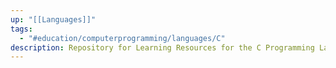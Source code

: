 ```yaml
---
up: "[[Languages]]"
tags:
  - "#education/computerprogramming/languages/C"
description: Repository for Learning Resources for the C Programming Language
---
```

